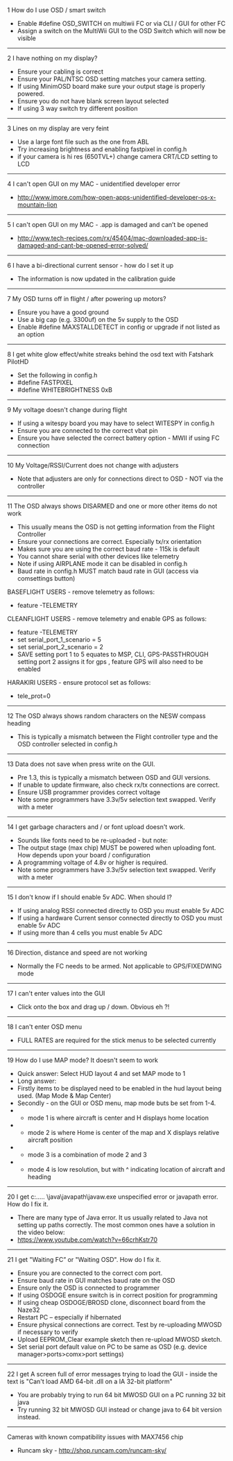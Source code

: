 1 How do I use OSD / smart switch
  * Enable #define OSD\_SWITCH on multiwii FC or via CLI / GUI for other FC
  * Assign a switch on the MultiWii GUI to the OSD Switch which will now be visible

---

2 I have nothing on my display?
  * Ensure your cabling is correct
  * Ensure your PAL/NTSC OSD setting matches your camera setting.
  * If using MinimOSD board make sure your output stage is properly powered.
  * Ensure you do not have blank screen layout selected
  * If using 3 way switch try different position

---

3 Lines on my display are very feint
  * Use a large font file such as the one from ABL
  * Try increasing brightness and enabling fastpixel in config.h
  * if your camera is hi res (650TVL+) change camera CRT/LCD setting to LCD

---

4 I can't open GUI on my MAC - unidentified developer error
  * http://www.imore.com/how-open-apps-unidentified-developer-os-x-mountain-lion

---

5 I can't open GUI on my MAC -  .app is damaged and can’t be opened
  * http://www.tech-recipes.com/rx/45404/mac-downloaded-app-is-damaged-and-cant-be-opened-error-solved/

---

6 I have a bi-directional current sensor - how do I set it up
  * The information is now updated in the calibration guide

---

7 My OSD turns off in flight / after powering up motors?
  * Ensure you have a good ground
  * Use a big cap (e.g. 3300uf) on the 5v supply to the OSD
  * Enable #define MAXSTALLDETECT in config or upgrade if not listed as an option

---

8 I get white glow effect/white streaks behind the osd text with Fatshark PilotHD
  * Set the following in config.h
  * #define FASTPIXEL
  * #define WHITEBRIGHTNESS 0xB

---

9 My voltage doesn't change during flight
  * If using a witespy board you may have to select WITESPY in config.h
  * Ensure you are connected to the correct vbat pin
  * Ensure you have selected the correct battery option - MWII if using FC connection

---

10 My Voltage/RSSI/Current does not change with adjusters
  * Note that adjusters are only for connections direct to OSD - NOT via the controller

---

11 The OSD always shows DISARMED and one or more other items do not work
  * This usually means the OSD is not getting information from the Flight Controller
  * Ensure your connections are correct. Especially tx/rx orientation
  * Makes sure you are using the correct baud rate - 115k is default
  * You cannot share serial with other devices like telemetry
  * Note if using AIRPLANE mode it can be disabled in config.h
  * Baud rate in config.h MUST match baud rate in GUI (access via comsettings button)

BASEFLIGHT USERS - remove telemetry as follows:
  * feature -TELEMETRY

CLEANFLIGHT USERS - remove telemetry and enable GPS as follows:
  * feature -TELEMETRY
  * set serial\_port\_1\_scenario = 5
  * set serial\_port\_2\_scenario = 2
  * SAVE
setting port 1 to 5 equates to MSP, CLI, GPS-PASSTHROUGH
setting port 2 assigns it for gps , feature GPS will also need to be enabled

HARAKIRI USERS - ensure protocol set as follows:
  * tele\_prot=0

---

12 The OSD always shows random characters on the NESW compass heading
  * This is typically a mismatch between the Flight controller type and the OSD controller selected in config.h

---

13 Data does not save when press write on the GUI.
  * Pre 1.3, this is typically a mismatch between OSD and GUI versions.
  * If unable to update firmware, also check rx/tx connections are correct.
  * Ensure USB programmer provides correct voltage
  * Note some programmers have 3.3v/5v selection text swapped. Verify with a meter

---

14 I get garbage characters and / or font upload doesn't work.
  * Sounds like fonts need to be re-uploaded - but note:
  * The output stage (max chip) MUST be powered when uploading font. How depends upon your board / configuration
  * A programming voltage of 4.8v or higher is required.
  * Note some programmers have 3.3v/5v selection text swapped. Verify with a meter

---

15 I don't know if I should enable 5v ADC. When should I?
  * If using analog RSSI connected directly to OSD you must enable 5v ADC
  * If using a hardware Current sensor connected directly to OSD you must enable 5v ADC
  * If using more than 4 cells you must enable 5v ADC

---

16 Direction, distance and speed are not working
  * Normally the FC needs to be armed. Not applicable to GPS/FIXEDWING mode

---

17 I can't enter values into the GUI
  * Click onto the box and drag up / down. Obvious eh ?!

---

18 I can't enter OSD menu
  * FULL RATES are required for the stick menus to be selected currently

---

19 How do I use MAP mode? It doesn't seem to work
  * Quick answer: Select HUD layout 4 and set MAP mode to 1
  * Long answer:
  * Firstly items to be displayed need to be enabled in the hud layout being used. (Map Mode & Map Center)
  * Secondly - on the GUI or OSD menu, map mode buts be set from 1-4.
  *  - mode 1 is where aircraft is center and H displays home location
  *  - mode 2 is where Home is center of the map and X displays relative aircraft position
  *  - mode 3 is a combination of mode 2 and 3
  *  - mode 4 is low resolution, but with ^ indicating location of aircraft and heading

---

20 I get c:\..... \java\javapath\javaw.exe unspecified error or javapath error. How do I fix it.
  * There are many type of Java error. It us usually related to Java not setting up paths correctly. The most common ones have a solution in the video below:
  * https://www.youtube.com/watch?v=66crhKstr70

---

21 I get "Waiting FC” or "Waiting OSD". How do I fix it.
  * Ensure you are connected to the correct com port. 
  * Ensure baud rate in GUI matches baud rate on the OSD
  * Ensure only the OSD is connected to programmer
  * If using OSDOGE ensure switch is in correct position for programming
  * If using cheap OSDOGE/BROSD clone, disconnect board from the Naze32
  * Restart PC – especially if hibernated
  * Ensure physical connections are correct. Test by re-uploading MWOSD if necessary to verify
  * Upload EEPROM_Clear example sketch then re-upload MWOSD sketch. 
  * Set serial port default value on PC to be same as OSD (e.g. device manager>ports>comx>port settings)

---

22 I get A screen full of error messages trying to load the GUI - inside the text is "Can't load AMD 64-bit .dll on a IA 32-bit platform" 
  * You are probably trying to run 64 bit MWOSD GUI on a PC running 32 bit java
  * Try running 32 bit MWOSD GUI instead or change java to 64 bit version instead. 

---

Cameras with known compatibility issues with MAX7456 chip
  * Runcam sky - http://shop.runcam.com/runcam-sky/

